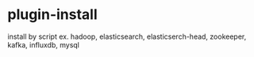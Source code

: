 # plugin-install
install by script ex. hadoop, elasticsearch, elasticserch-head, zookeeper, kafka, influxdb, mysql
